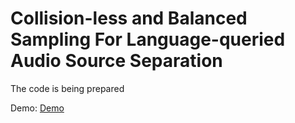 # Collision-less and Balanced Sampling For Language-queried Audio Source Separation
The code is being prepared

Demo:
[Demo](https://tucothien.github.io/LASS-NBS/demo/)
